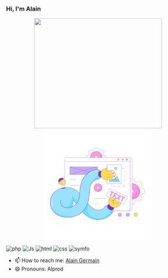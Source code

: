 ### Hi, I'm Alain

[img_1]:https://github.com/Alprod/Alprod/blob/19692868cb25eda0e154fda4fc07046f989d7c49/img/D4A602EF-0FD9-4416-8DDC-03E562F6F559.jpg
[img_2]:"https://github.com/Alprod/Alprod/blob/aa2314e64c7859b8bed8e8f4a01e03682f2fac34/img/IMG_0335.jpeg"

[php]:https://img.icons8.com/nolan/100/php-logo.png
[symfo]:https://img.icons8.com/nolan/100/symfony.png
[html]:https://img.icons8.com/nolan/100/html-5.png
[css]:https://img.icons8.com/nolan/100/css3.png
[java]:https://img.icons8.com/nolan/100/java-coffee-cup-logo.png
[Js]:https://img.icons8.com/nolan/100/javascript-logo.png

[elastic]:https://github.com/Alprod/Alprod/blob/e48354a0077d63af3fed4a880aaef9638fe11ab5/img/elastic-11.png

  
<div style="display:inline-block" align="center">
  <img src="[https://github.com/Alprod/Alprod/blob/aa2314e64c7859b8bed8e8f4a01e03682f2fac34/img/IMG_0335.jpeg](https://github.com/Alprod/Alprod/blob/aa2314e64c7859b8bed8e8f4a01e03682f2fac34/img/IMG_0335.jpeg)" width="350" height="300"/>   
  <img src="https://github.com/Alprod/Alprod/blob/e48354a0077d63af3fed4a880aaef9638fe11ab5/img/elastic-11.png" width="300" height="300"/>
</div>

![php] ![Js] ![html] ![css] ![symfo]


- 📫 How to reach me: [Alain Germain](mailto:alprod81@gmail.com)
- 😄 Pronouns: Alprod


